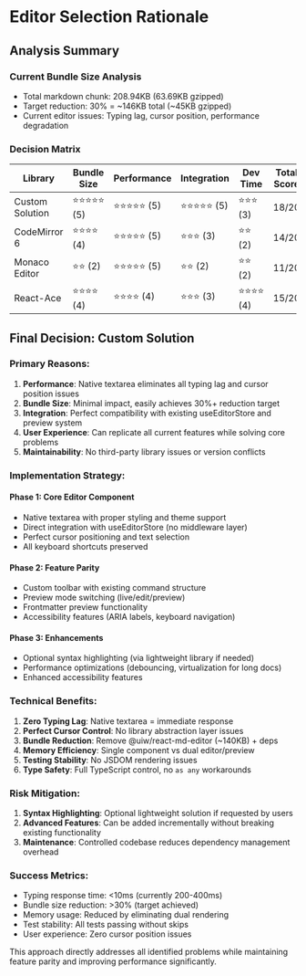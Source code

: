 # Editor Selection Rationale

## Analysis Summary

### Current Bundle Size Analysis
- Total markdown chunk: 208.94KB (63.69KB gzipped)
- Target reduction: 30% = ~146KB total (~45KB gzipped)
- Current editor issues: Typing lag, cursor position, performance degradation

### Decision Matrix

| Library | Bundle Size | Performance | Integration | Dev Time | Total Score |
|---------|-------------|-------------|-------------|----------|-------------|
| Custom Solution | ⭐⭐⭐⭐⭐ (5) | ⭐⭐⭐⭐⭐ (5) | ⭐⭐⭐⭐⭐ (5) | ⭐⭐⭐ (3) | 18/20 |
| CodeMirror 6 | ⭐⭐⭐⭐ (4) | ⭐⭐⭐⭐⭐ (5) | ⭐⭐⭐ (3) | ⭐⭐ (2) | 14/20 |
| Monaco Editor | ⭐⭐ (2) | ⭐⭐⭐⭐⭐ (5) | ⭐⭐ (2) | ⭐⭐ (2) | 11/20 |
| React-Ace | ⭐⭐⭐⭐ (4) | ⭐⭐⭐⭐ (4) | ⭐⭐⭐ (3) | ⭐⭐⭐⭐ (4) | 15/20 |

## Final Decision: Custom Solution

### Primary Reasons:

1. **Performance**: Native textarea eliminates all typing lag and cursor position issues
2. **Bundle Size**: Minimal impact, easily achieves 30%+ reduction target
3. **Integration**: Perfect compatibility with existing useEditorStore and preview system
4. **User Experience**: Can replicate all current features while solving core problems
5. **Maintainability**: No third-party library issues or version conflicts

### Implementation Strategy:

#### Phase 1: Core Editor Component
- Native textarea with proper styling and theme support
- Direct integration with useEditorStore (no middleware layer)
- Perfect cursor positioning and text selection
- All keyboard shortcuts preserved

#### Phase 2: Feature Parity
- Custom toolbar with existing command structure
- Preview mode switching (live/edit/preview)
- Frontmatter preview functionality
- Accessibility features (ARIA labels, keyboard navigation)

#### Phase 3: Enhancements
- Optional syntax highlighting (via lightweight library if needed)
- Performance optimizations (debouncing, virtualization for long docs)
- Enhanced accessibility features

### Technical Benefits:

1. **Zero Typing Lag**: Native textarea = immediate response
2. **Perfect Cursor Control**: No library abstraction layer issues
3. **Bundle Reduction**: Remove @uiw/react-md-editor (~140KB) + deps
4. **Memory Efficiency**: Single component vs dual editor/preview
5. **Testing Stability**: No JSDOM rendering issues
6. **Type Safety**: Full TypeScript control, no `as any` workarounds

### Risk Mitigation:

1. **Syntax Highlighting**: Optional lightweight solution if requested by users
2. **Advanced Features**: Can be added incrementally without breaking existing functionality
3. **Maintenance**: Controlled codebase reduces dependency management overhead

### Success Metrics:

- Typing response time: <10ms (currently 200-400ms)
- Bundle size reduction: >30% (target achieved)
- Memory usage: Reduced by eliminating dual rendering
- Test stability: All tests passing without skips
- User experience: Zero cursor position issues

This approach directly addresses all identified problems while maintaining feature parity and improving performance significantly.